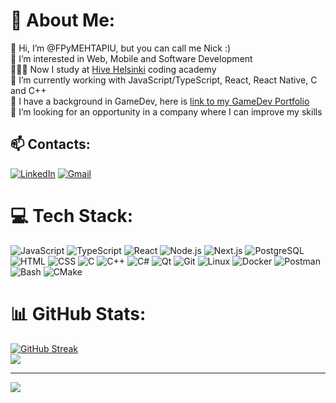 # 💫 About Me:
👋 Hi, I’m @FPyMEHTAPIU, but you can call me Nick :)<br>👀 I’m interested in Web, Mobile and Software Development<br>👨🏻‍💻 Now I study at <a href="https://www.hive.fi/en/">Hive Helsinki</a> coding academy<br>🌱 I’m currently working with JavaScript/TypeScript, React, React Native, C and C++<br>💼 I have a background in GameDev, here is <a href="https://gameportfolio.notion.site/Mykola-Saveliev-77f10c779fda4d84a664539c9e0d54ac?pvs=4">link to my GameDev Portfolio</a><br>💞️ I’m looking for an opportunity in a company where I can improve my skills<br>


## 📫 Contacts:
[![LinkedIn](https://img.shields.io/badge/LinkedIn-blue?style=for-the-badge&logo=LinkedIn&logoColor=white)](https://linkedin.com/in/https://www.linkedin.com/in/mykolasaveliev/) [![Gmail](https://img.shields.io/badge/Gmail-red?style=for-the-badge&logo=Gmail&logoColor=white)](mailto:kolya59264@gmail.com)

# 💻 Tech Stack:
![JavaScript](https://img.shields.io/badge/JavaScript-black?style=for-the-badge&logo=javascript&logoColor=black&color=%23F7DF1E) ![TypeScript](https://img.shields.io/badge/TypeScript-%233178C6?style=for-the-badge&logo=typescript&logoColor=white) ![React](https://img.shields.io/badge/React%2FReact_Native-black?style=for-the-badge&logo=react&logoColor=white) ![Node.js](https://img.shields.io/badge/Node.js-%235FA04E?style=for-the-badge&logo=nodedotjs&logoColor=white) ![Next.js](https://img.shields.io/badge/Next.js-black?style=for-the-badge&logo=nextdotjs&logoColor=white) ![PostgreSQL](https://img.shields.io/badge/PostgreSQL-%234169E1?style=for-the-badge&logo=postgresql&logoColor=white) ![HTML](https://img.shields.io/badge/html-%23E34F26?style=for-the-badge&logo=html5&logoColor=white) ![CSS](https://img.shields.io/badge/css-%231572B6?style=for-the-badge&logo=css3&logoColor=white)
![C](https://img.shields.io/badge/c-%2300599C.svg?style=for-the-badge&logo=c&logoColor=white) ![C++](https://img.shields.io/badge/c++-%2300599C.svg?style=for-the-badge&logo=c%2B%2B&logoColor=white) ![C#](https://img.shields.io/badge/C%23-purple?style=for-the-badge&logo=sharp&logoColor=white) ![Qt](https://img.shields.io/badge/Qt-%23217346.svg?style=for-the-badge&logo=Qt&logoColor=white) ![Git](https://img.shields.io/badge/Git-orange?style=for-the-badge&logo=Git&logoColor=white) ![Linux](https://img.shields.io/badge/Linux-blue?style=for-the-badge&logo=Linux&logoColor=white) ![Docker](https://img.shields.io/badge/docker-%232496ED?style=for-the-badge&logo=docker&logoColor=white) ![Postman](https://img.shields.io/badge/postman-%23FF6C37?style=for-the-badge&logo=postman&logoColor=white)
 ![Bash](https://img.shields.io/badge/Bash-black?style=for-the-badge&logo=GNU%20Bash&logoColor=white) ![CMake](https://img.shields.io/badge/CMake-%23008FBA.svg?style=for-the-badge&logo=cmake&logoColor=white)

# 📊 GitHub Stats:
[![GitHub Streak](https://github-readme-streak-stats.herokuapp.com?user=FPyMEHTAPIU&card_width=300&card_height=140&hide_current_streak=true&hide_longest_streak=true)](https://git.io/streak-stats) </br> ![](https://github-readme-stats.vercel.app/api/top-langs/?username=FPyMEHTAPIU&theme=default&hide_border=false&include_all_commits=false&count_private=false&layout=compact)

---
[![](https://visitcount.itsvg.in/api?id=FPyMEHTAPIU&icon=0&color=10)](https://visitcount.itsvg.in)

<!-- Proudly created with GPRM ( https://gprm.itsvg.in ) -->

<!---
FPyMEHTAPIU/FPyMEHTAPIU is a ✨ special ✨ repository because its `README.md` (this file) appears on your GitHub profile.
You can click the Preview link to take a look at your changes.
--->
